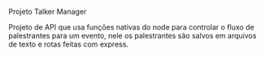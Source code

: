 Projeto Talker Manager

Projeto de API que usa funções nativas do node para controlar o fluxo de palestrantes para um evento, nele os palestrantes são salvos em arquivos de texto e rotas feitas com express.
